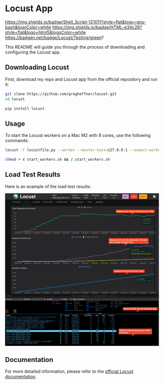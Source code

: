 # Locust App

https://img.shields.io/badge/Shell_Script-121011?style=flat&logo=gnu-bash&logoColor=white
https://img.shields.io/badge/HTML-e34c26?style=flat&logo=html5&logoColor=white
https://badgen.net/badge/Locust/Testing/green?


This README will guide you through the process of downloading and configuring the Locust app.

## Downloading Locust

First, download my repo and Locust app from the official repository and run it:
```sh
git clone https://github.com/gregheffner/locust.git
cd locust
```
```sh
pip install locust
```

## Usage

To start the Locust workers on a Mac M2 with 8 cores, use the following commands:

```sh
locust -f locustfile.py --worker --master-host=127.0.0.1 --expect-workers=8
```
```sh
chmod + x start_workers.sh && /.start_workers.sh
```

## Load Test Results

Here is an example of the load test results:

![Load Test Results](load_test.png)

## Documentation

For more detailed information, please refer to the [official Locust documentation](https://docs.locust.io/en/stable/).
